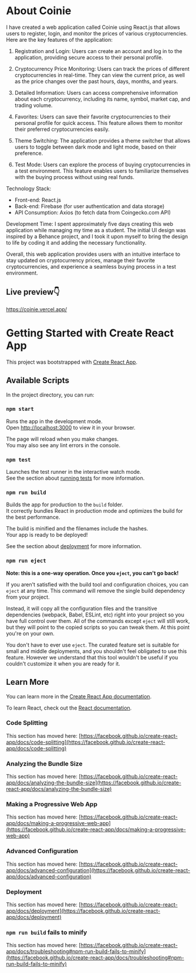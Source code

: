 # About Coinie
I have created a web application called Coinie using React.js that allows users to register, login, and monitor the prices of various cryptocurrencies. Here are the key features of the application:

1. Registration and Login: Users can create an account and log in to the application, providing secure access to their personal profile.

2. Cryptocurrency Price Monitoring: Users can track the prices of different cryptocurrencies in real-time. They can view the current price, as well as the price changes over the past hours, days, months, and years.

3. Detailed Information: Users can access comprehensive information about each cryptocurrency, including its name, symbol, market cap, and trading volume.

4. Favorites: Users can save their favorite cryptocurrencies to their personal profile for quick access. This feature allows them to monitor their preferred cryptocurrencies easily.

5. Theme Switching: The application provides a theme switcher that allows users to toggle between dark mode and light mode, based on their preference.

6. Test Mode: Users can explore the process of buying cryptocurrencies in a test environment. This feature enables users to familiarize themselves with the buying process without using real funds.

Technology Stack:
- Front-end: React.js
- Back-end: Firebase (for user authentication and data storage)
- API Consumption: Axios (to fetch data from Coingecko.com API)

Development Time:
I spent approximately five days creating this web application while managing my time as a student. The initial UI design was inspired by a Behance project, and I took it upon myself to bring the design to life by coding it and adding the necessary functionality.

Overall, this web application provides users with an intuitive interface to stay updated on cryptocurrency prices, manage their favorite cryptocurrencies, and experience a seamless buying process in a test environment.


## Live preview👇
https://coinie.vercel.app/



# Getting Started with Create React App

This project was bootstrapped with [Create React App](https://github.com/facebook/create-react-app).

## Available Scripts

In the project directory, you can run:

### `npm start`

Runs the app in the development mode.\
Open [http://localhost:3000](http://localhost:3000) to view it in your browser.

The page will reload when you make changes.\
You may also see any lint errors in the console.

### `npm test`

Launches the test runner in the interactive watch mode.\
See the section about [running tests](https://facebook.github.io/create-react-app/docs/running-tests) for more information.

### `npm run build`

Builds the app for production to the `build` folder.\
It correctly bundles React in production mode and optimizes the build for the best performance.

The build is minified and the filenames include the hashes.\
Your app is ready to be deployed!

See the section about [deployment](https://facebook.github.io/create-react-app/docs/deployment) for more information.

### `npm run eject`

**Note: this is a one-way operation. Once you `eject`, you can't go back!**

If you aren't satisfied with the build tool and configuration choices, you can `eject` at any time. This command will remove the single build dependency from your project.

Instead, it will copy all the configuration files and the transitive dependencies (webpack, Babel, ESLint, etc) right into your project so you have full control over them. All of the commands except `eject` will still work, but they will point to the copied scripts so you can tweak them. At this point you're on your own.

You don't have to ever use `eject`. The curated feature set is suitable for small and middle deployments, and you shouldn't feel obligated to use this feature. However we understand that this tool wouldn't be useful if you couldn't customize it when you are ready for it.

## Learn More

You can learn more in the [Create React App documentation](https://facebook.github.io/create-react-app/docs/getting-started).

To learn React, check out the [React documentation](https://reactjs.org/).

### Code Splitting

This section has moved here: [https://facebook.github.io/create-react-app/docs/code-splitting](https://facebook.github.io/create-react-app/docs/code-splitting)

### Analyzing the Bundle Size

This section has moved here: [https://facebook.github.io/create-react-app/docs/analyzing-the-bundle-size](https://facebook.github.io/create-react-app/docs/analyzing-the-bundle-size)

### Making a Progressive Web App

This section has moved here: [https://facebook.github.io/create-react-app/docs/making-a-progressive-web-app](https://facebook.github.io/create-react-app/docs/making-a-progressive-web-app)

### Advanced Configuration

This section has moved here: [https://facebook.github.io/create-react-app/docs/advanced-configuration](https://facebook.github.io/create-react-app/docs/advanced-configuration)

### Deployment

This section has moved here: [https://facebook.github.io/create-react-app/docs/deployment](https://facebook.github.io/create-react-app/docs/deployment)

### `npm run build` fails to minify

This section has moved here: [https://facebook.github.io/create-react-app/docs/troubleshooting#npm-run-build-fails-to-minify](https://facebook.github.io/create-react-app/docs/troubleshooting#npm-run-build-fails-to-minify)
#
